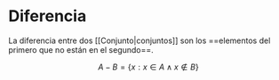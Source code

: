# Diferencia

La diferencia entre dos [[Conjunto|conjuntos]] son los ==elementos del primero que no están en el segundo==.

$$
A - B = \{x: x \in A \land x \notin B\}
$$
